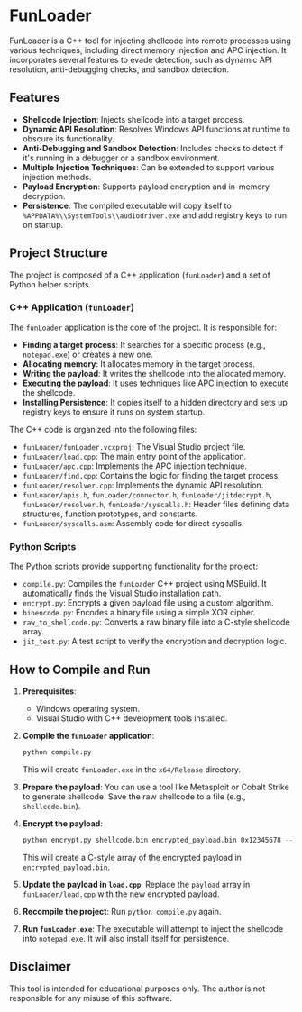 # FunLoader

FunLoader is a C++ tool for injecting shellcode into remote processes using various techniques, including direct memory injection and APC injection. It incorporates several features to evade detection, such as dynamic API resolution, anti-debugging checks, and sandbox detection.

## Features

- **Shellcode Injection**: Injects shellcode into a target process.
- **Dynamic API Resolution**: Resolves Windows API functions at runtime to obscure its functionality.
- **Anti-Debugging and Sandbox Detection**: Includes checks to detect if it's running in a debugger or a sandbox environment.
- **Multiple Injection Techniques**: Can be extended to support various injection methods.
- **Payload Encryption**: Supports payload encryption and in-memory decryption.
- **Persistence**: The compiled executable will copy itself to `%APPDATA%\\SystemTools\\audiodriver.exe` and add registry keys to run on startup.

## Project Structure

The project is composed of a C++ application (`funLoader`) and a set of Python helper scripts.

### C++ Application (`funLoader`)

The `funLoader` application is the core of the project. It is responsible for:

- **Finding a target process**: It searches for a specific process (e.g., `notepad.exe`) or creates a new one.
- **Allocating memory**: It allocates memory in the target process.
- **Writing the payload**: It writes the shellcode into the allocated memory.
- **Executing the payload**: It uses techniques like APC injection to execute the shellcode.
- **Installing Persistence**: It copies itself to a hidden directory and sets up registry keys to ensure it runs on system startup.

The C++ code is organized into the following files:

- `funLoader/funLoader.vcxproj`: The Visual Studio project file.
- `funLoader/load.cpp`: The main entry point of the application.
- `funLoader/apc.cpp`: Implements the APC injection technique.
- `funLoader/find.cpp`: Contains the logic for finding the target process.
- `funLoader/resolver.cpp`: Implements the dynamic API resolution.
- `funLoader/apis.h`, `funLoader/connector.h`, `funLoader/jitdecrypt.h`, `funLoader/resolver.h`, `funLoader/syscalls.h`: Header files defining data structures, function prototypes, and constants.
- `funLoader/syscalls.asm`: Assembly code for direct syscalls.

### Python Scripts

The Python scripts provide supporting functionality for the project:

- `compile.py`: Compiles the `funLoader` C++ project using MSBuild. It automatically finds the Visual Studio installation path.
- `encrypt.py`: Encrypts a given payload file using a custom algorithm.
- `binencode.py`: Encodes a binary file using a simple XOR cipher.
- `raw_to_shellcode.py`: Converts a raw binary file into a C-style shellcode array.
- `jit_test.py`: A test script to verify the encryption and decryption logic.

## How to Compile and Run

1. **Prerequisites**:
   - Windows operating system.
   - Visual Studio with C++ development tools installed.

2. **Compile the `funLoader` application**:
   ```bash
   python compile.py
   ```
   This will create `funLoader.exe` in the `x64/Release` directory.

3. **Prepare the payload**:
   You can use a tool like Metasploit or Cobalt Strike to generate shellcode. Save the raw shellcode to a file (e.g., `shellcode.bin`).

4. **Encrypt the payload**:
   ```bash
   python encrypt.py shellcode.bin encrypted_payload.bin 0x12345678 --format c_array
   ```
   This will create a C-style array of the encrypted payload in `encrypted_payload.bin`.

5. **Update the payload in `load.cpp`**:
   Replace the `payload` array in `funLoader/load.cpp` with the new encrypted payload.

6. **Recompile the project**:
   Run `python compile.py` again.

7. **Run `funLoader.exe`**:
   The executable will attempt to inject the shellcode into `notepad.exe`. It will also install itself for persistence.

## Disclaimer

This tool is intended for educational purposes only. The author is not responsible for any misuse of this software.

